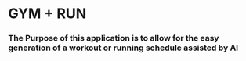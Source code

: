 # GYM + RUN

### The Purpose of this application is to allow for the easy generation of a workout or running schedule assisted by AI
